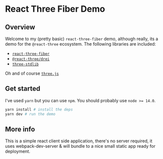# React Three Fiber Demo

## Overview

Welcome to my (pretty basic) `react-three-fiber` demo, although really, its a demo for the `@react-three` ecosystem. The following libraries are included:

* [`react-three-fiber`](https://github.com/pmndrs/react-three-fiber)
* [`@react-three/drei`](https://github.com/pmndrs/drei)
* [`three-stdlib`](https://github.com/pmndrs/three-stdlib)

Oh and of course [`three.js`](https://www.github.com/mrdoob/three.js)

## Get started

I've used `yarn` but you can use `npm`. You should probably use `node >= 14.0`.

```bash
yarn install # install the deps
yarn dev # run the demo
```

## More info

This is a simple react client side application, there's no server required, it uses webpack-dev-server & will bundle to a nice small static app ready for deployment.